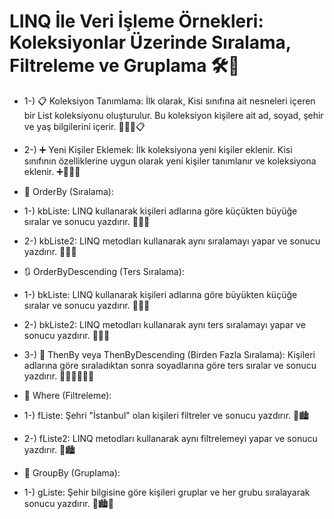 # LINQ İle Veri İşleme Örnekleri: Koleksiyonlar Üzerinde Sıralama, Filtreleme ve Gruplama 🛠️📄

* 1-) 📋 Koleksiyon Tanımlama: İlk olarak, Kisi sınıfına ait nesneleri içeren bir List<Kisi> koleksiyonu oluşturulur. Bu koleksiyon kişilere ait ad, soyad, şehir ve yaş bilgilerini içerir. 🧑‍🤝‍🧑📋

* 2-) ➕ Yeni Kişiler Eklemek: İlk koleksiyona yeni kişiler eklenir. Kisi sınıfının özelliklerine uygun olarak yeni kişiler tanımlanır ve koleksiyona eklenir. ➕🧑‍🤝‍🧑

* 🔄 OrderBy (Sıralama):
  
* 1-) kbListe: LINQ kullanarak kişileri adlarına göre küçükten büyüğe sıralar ve sonucu yazdırır. 🔄🔤🔝

* 2-) kbListe2: LINQ metodları kullanarak aynı sıralamayı yapar ve sonucu yazdırır. 🔄🔤🔝
  
* 🔃 OrderByDescending (Ters Sıralama):
  
* 1-) bkListe: LINQ kullanarak kişileri adlarına göre büyükten küçüğe sıralar ve sonucu yazdırır. 🔄🔤🔚

* 2-) bkListe2: LINQ metodları kullanarak aynı ters sıralamayı yapar ve sonucu yazdırır. 🔄🔤🔚

* 3-) 🔄 ThenBy veya ThenByDescending (Birden Fazla Sıralama): Kişileri adlarına göre sıraladıktan sonra soyadlarına göre ters sıralar ve sonucu yazdırır. 🔄🔤🔝🔄🔤🔚

* 🎯 Where (Filtreleme):
  
* 1-) fListe: Şehri "İstanbul" olan kişileri filtreler ve sonucu yazdırır. 🎯🏙️

* 2-) fListe2: LINQ metodları kullanarak aynı filtrelemeyi yapar ve sonucu yazdırır. 🎯🏙️
  
* 🎉 GroupBy (Gruplama):

* 1-) gListe: Şehir bilgisine göre kişileri gruplar ve her grubu sıralayarak sonucu yazdırır. 🎉🏙️👥
